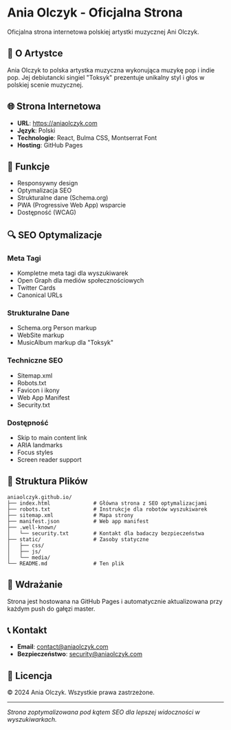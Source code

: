 # Ania Olczyk - Oficjalna Strona

Oficjalna strona internetowa polskiej artystki muzycznej Ani Olczyk.

## 🎵 O Artystce

Ania Olczyk to polska artystka muzyczna wykonująca muzykę pop i indie pop. Jej debiutancki singiel "Toksyk" prezentuje unikalny styl i głos w polskiej scenie muzycznej.

## 🌐 Strona Internetowa

- **URL**: https://aniaolczyk.com
- **Język**: Polski
- **Technologie**: React, Bulma CSS, Montserrat Font
- **Hosting**: GitHub Pages

## 📱 Funkcje

- Responsywny design
- Optymalizacja SEO
- Strukturalne dane (Schema.org)
- PWA (Progressive Web App) wsparcie
- Dostępność (WCAG)

## 🔍 SEO Optymalizacje

### Meta Tagi
- Kompletne meta tagi dla wyszukiwarek
- Open Graph dla mediów społecznościowych
- Twitter Cards
- Canonical URLs

### Strukturalne Dane
- Schema.org Person markup
- WebSite markup
- MusicAlbum markup dla "Toksyk"

### Techniczne SEO
- Sitemap.xml
- Robots.txt
- Favicon i ikony
- Web App Manifest
- Security.txt

### Dostępność
- Skip to main content link
- ARIA landmarks
- Focus styles
- Screen reader support

## 📁 Struktura Plików

```
aniaolczyk.github.io/
├── index.html              # Główna strona z SEO optymalizacjami
├── robots.txt              # Instrukcje dla robotów wyszukiwarek
├── sitemap.xml             # Mapa strony
├── manifest.json           # Web app manifest
├── .well-known/
│   └── security.txt        # Kontakt dla badaczy bezpieczeństwa
├── static/                 # Zasoby statyczne
│   ├── css/
│   ├── js/
│   └── media/
└── README.md               # Ten plik
```

## 🚀 Wdrażanie

Strona jest hostowana na GitHub Pages i automatycznie aktualizowana przy każdym push do gałęzi master.

## 📞 Kontakt

- **Email**: contact@aniaolczyk.com
- **Bezpieczeństwo**: security@aniaolczyk.com

## 📄 Licencja

© 2024 Ania Olczyk. Wszystkie prawa zastrzeżone.

---

*Strona zoptymalizowana pod kątem SEO dla lepszej widoczności w wyszukiwarkach.*
